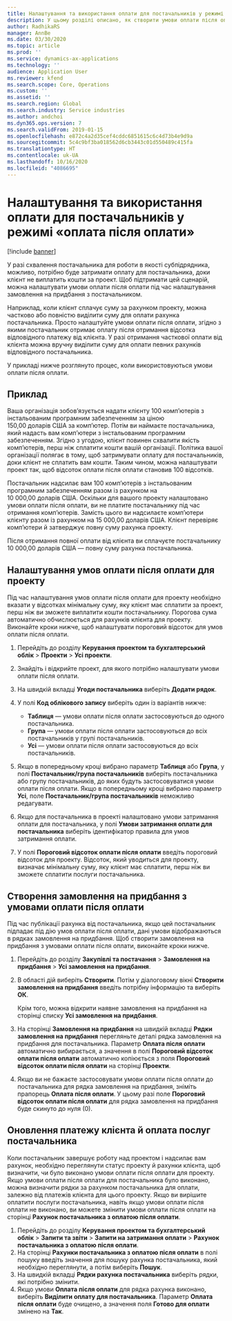 ```yaml
---
title: Налаштування та використання оплати для постачальників у режимі «оплата після оплати»
description: У цьому розділі описано, як створити умови оплати після оплати, щоб можна було виділити часткову оплату для постачальників залежно від платежів клієнтів.
author: RadhikaRS
manager: AnnBe
ms.date: 03/30/2020
ms.topic: article
ms.prod: ''
ms.service: dynamics-ax-applications
ms.technology: ''
audience: Application User
ms.reviewer: kfend
ms.search.scope: Core, Operations
ms.custom: ''
ms.assetid: ''
ms.search.region: Global
ms.search.industry: Service industries
ms.author: andchoi
ms.dyn365.ops.version: 7
ms.search.validFrom: 2019-01-15
ms.openlocfilehash: e872c4a2d35cef4cddc6851615c6c4d73b4e9d9a
ms.sourcegitcommit: 5c4c9bf3ba018562d6cb3443c01d550489c415fa
ms.translationtype: HT
ms.contentlocale: uk-UA
ms.lasthandoff: 10/16/2020
ms.locfileid: "4086695"
---
```

# <a name="set-up-and-use-pay-when-paid-vendor-payments"></a>Налаштування та використання оплати для постачальників у режимі «оплата після оплати»

[!include [banner](../includes/banner.md)]

У разі схвалення постачальника для роботи в якості субпідрядника, можливо, потрібно буде затримати оплату для постачальника, доки клієнт не виплатить кошти за проект. Щоб підтримати цей сценарій, можна налаштувати умови оплати після оплати під час налаштування замовлення на придбання з постачальником.

Наприклад, коли клієнт сплачує суму за рахунком проекту, можна частково або повністю виділити суму для оплати рахунка постачальника. Просто налаштуйте умови оплати після оплати, згідно з якими постачальник отримає оплату після отримання відсотка відповідного платежу від клієнта. У разі отримання часткової оплати від клієнта можна вручну виділити суму для оплати певних рахунків відповідного постачальника.

У прикладі нижче розглянуто процес, коли використовуються умови оплати після оплати.

## <a name="example"></a>Приклад

Ваша організація зобов’язується надати клієнту 100 комп’ютерів з інстальованим програмним забезпеченням за ціною 150,00 доларів США за комп’ютер. Потім ви наймаєте постачальника, який надасть вам комп’ютери з інстальованим програмним забезпеченням. Згідно з угодою, клієнт повинен схвалити якість комп’ютерів, перш ніж сплатити кошти вашій організації. Політика вашої організації полягає в тому, щоб затримувати оплату для постачальників, доки клієнт не сплатить вам кошти. Таким чином, можна налаштувати проект так, щоб відсоток оплати після оплати становив 100 відсотків.

Постачальник надсилає вам 100 комп’ютерів з інстальованим програмним забезпеченням разом із рахунком на 10 000,00 доларів США. Оскільки для вашого проекту налаштовано умови оплати після оплати, ви не платите постачальнику під час отримання комп’ютерів. Замість цього ви надсилаєте комп’ютери клієнту разом із рахунком на 15 000,00 доларів США. Клієнт перевіряє комп’ютери й затверджує повну суму рахунка проекту.

Після отримання повної оплати від клієнта ви сплачуєте постачальнику 10 000,00 доларів США — повну суму рахунка постачальника.

## <a name="set-up-pwp-terms-for-a-project"></a>Налаштування умов оплати після оплати для проекту

Під час налаштування умов оплати після оплати для проекту необхідно вказати у відсотках мінімальну суму, яку клієнт має сплатити за проект, перш ніж ви зможете виплатити кошти постачальнику. Порогова сума автоматично обчислюється для рахунків клієнта для проекту. Виконайте кроки нижче, щоб налаштувати пороговий відсоток для умов оплати після оплати.

1. Перейдіть до розділу **Керування проектом та бухгалтерський облік** \> **Проекти** \> **Усі проекти**.
2. Знайдіть і відкрийте проект, для якого потрібно налаштувати умови оплати після оплати.
3. На швидкій вкладці **Угоди постачальника** виберіть **Додати рядок**.
3. У полі **Код облікового запису** виберіть один із варіантів нижче:

    - **Таблиця** — умови оплати після оплати застосовуються до одного постачальника.
    - **Група** — умови оплати після оплати застосовуються до всіх постачальників у групі постачальників.
    - **Усі** — умови оплати після оплати застосовуються до всіх постачальників.

4. Якщо в попередньому кроці вибрано параметр **Таблиця** або **Група**, у полі **Постачальник/група постачальників** виберіть постачальника або групу постачальників, до яких будуть застосовуватися умови оплати після оплати. Якщо в попередньому кроці вибрано параметр **Усі**, поле **Постачальник/група постачальників** неможливо редагувати.
5. Якщо для постачальника в проекті налаштовано умови затримання оплати для постачальника, у полі **Умови затримання оплати для постачальника** виберіть ідентифікатор правила для умов затримання оплати.
6. У полі **Пороговий відсоток оплати після оплати** введіть пороговий відсоток для проекту. Відсоток, який уводиться для проекту, визначає мінімальну суму, яку клієнт має сплатити, перш ніж ви зможете сплатити послуги постачальника.

## <a name="create-a-po-that-has-pwp-terms"></a>Створення замовлення на придбання з умовами оплати після оплати

Під час публікації рахунка від постачальника, якщо цей постачальник підпадає під дію умов оплати після оплати, дані умови відображаються в рядках замовлення на придбання. Щоб створити замовлення на придбання з умовами оплати після оплати, виконайте кроки нижче.

1. Перейдіть до розділу **Закупівлі та постачання** \> **Замовлення на придбання** \> **Усі замовлення на придбання**.
2. В області дій виберіть **Створити**. Потім у діалоговому вікні **Створити замовлення на придбання** введіть потрібну інформацію та виберіть **ОК**.

    Крім того, можна відкрити наявне замовлення на придбання на сторінці списку **Усі замовлення на придбання**.

4. На сторінці **Замовлення на придбання** на швидкій вкладці **Рядки замовлення на придбання** перегляньте деталі рядка замовлення на придбання для постачальника. Параметр **Оплата після оплати** автоматично вибирається, а значення в полі **Пороговий відсоток оплати після оплати** автоматично копіюється з поля **Пороговий відсоток оплати після оплати** на сторінці **Проекти**.
6. Якщо ви не бажаєте застосовувати умови оплати після оплати до постачальника для рядка замовлення на придбання, зніміть прапорець **Оплата після оплати**. У цьому разі поле **Пороговий відсоток оплати після оплати** для рядка замовлення на придбання буде скинуто до нуля (0).

## <a name="update-a-customer-payment-and-pay-the-vendor"></a>Оновлення платежу клієнта й оплата послуг постачальника

Коли постачальник завершує роботу над проектом і надсилає вам рахунок, необхідно переглянути статус проекту й рахунки клієнта, щоб визначити, чи було виконано умови оплати після оплати для проекту. Якщо умови оплати після оплати для постачальника було виконано, можна визначити рядки за рахунком постачальника для оплати, залежно від платежів клієнта для цього проекту. Якщо ви вирішите оплатити послуги постачальника, навіть якщо умови оплати після оплати не виконано, ви можете змінити умови оплати після оплати на сторінці **Рахунок постачальника з оплатою після оплати**.

1. Перейдіть до розділу **Керування проектом та бухгалтерський облік** \> **Запити та звіти** \> **Запити на затримання оплати** \> **Рахунок постачальника з оплатою після оплати**.
2. На сторінці **Рахунки постачальника з оплатою після оплати** в полі пошуку введіть значення для пошуку рахунка постачальника, який необхідно переглянути, а потім виберіть **Пошук**.
3. На швидкій вкладці **Рядки рахунка постачальника** виберіть рядки, які потрібно змінити.
4. Якщо умови **Оплата після оплати** для рядка рахунка виконано, виберіть **Виділити оплату для постачальника**. Параметр **Оплата після оплати** буде очищено, а значення поля **Готово для оплати** змінено на **Так**.
